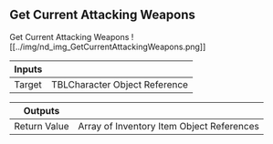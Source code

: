 ## Get Current Attacking Weapons
Get Current Attacking Weapons
![[../img/nd_img_GetCurrentAttackingWeapons.png]]

|Inputs||
|--|--|
| Target | TBLCharacter Object Reference |

|Outputs||
|--|--|
| Return Value | Array of Inventory Item Object References |
